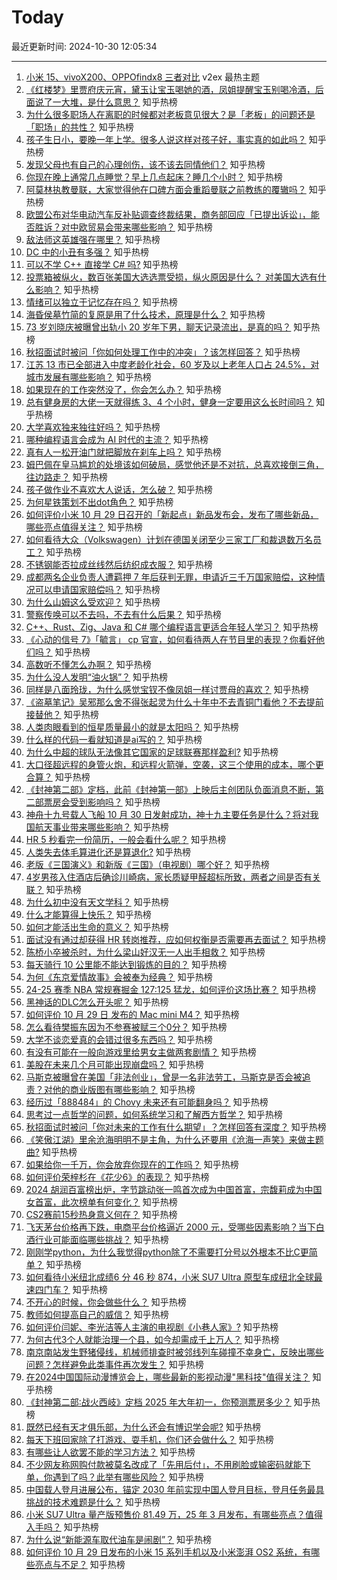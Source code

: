 # Today

最近更新时间: 2024-10-30 12:05:34

--- 
1. [小米 15、vivoX200、OPPOfindx8 三者对比](https://www.v2ex.com/t/1084805) v2ex 最热主题
2. [《红楼梦》里贾府庆元宵，黛玉让宝玉喝她的酒，凤姐提醒宝玉别喝冷酒，后面说了一大堆，是什么意思？](https://www.zhihu.com/question/447247340) 知乎热榜
3. [为什么很多职场人在离职的时候都对老板意见很大？是「老板」的问题还是「职场」的共性？](https://www.zhihu.com/question/2390074492) 知乎热榜
4. [孩子生日小，要晚一年上学。很多人说这样对孩子好，事实真的如此吗？](https://www.zhihu.com/question/2324336941) 知乎热榜
5. [发现父母也有自己的心理创伤，该不该去同情他们？](https://www.zhihu.com/question/2333903775) 知乎热榜
6. [你现在晚上通常几点睡觉？早上几点起床？睡几个小时？](https://www.zhihu.com/question/2391210887) 知乎热榜
7. [阿莫林执教曼联，大家觉得他在口碑方面会重蹈曼联之前教练的覆辙吗？](https://www.zhihu.com/question/2513693544) 知乎热榜
8. [欧盟公布对华电动汽车反补贴调查终裁结果，商务部回应「已提出诉讼」，能否胜诉？对中欧贸易会带来哪些影响？](https://www.zhihu.com/question/2543043665) 知乎热榜
9. [敌法师这英雄强在哪里？](https://www.zhihu.com/question/271523772) 知乎热榜
10. [DC 中的小丑有多强？](https://www.zhihu.com/question/283897517) 知乎热榜
11. [可以不学 C++ 直接学 C# 吗?](https://www.zhihu.com/question/1663319200) 知乎热榜
12. [投票箱被纵火，数百张美国大选选票受损，纵火原因是什么？ 对美国大选有什么影响？](https://www.zhihu.com/question/2430779652) 知乎热榜
13. [情绪可以独立于记忆存在吗？](https://www.zhihu.com/question/2345170059) 知乎热榜
14. [海昏侯墓竹简的复原是用了什么技术，原理是什么？](https://www.zhihu.com/question/546864549) 知乎热榜
15. [73 岁刘晓庆被曝曾出轨小 20 岁年下男，聊天记录流出，是真的吗？](https://www.zhihu.com/question/2539858921) 知乎热榜
16. [秋招面试时被问「你如何处理工作中的冲突」？该怎样回答？](https://www.zhihu.com/question/2285763281) 知乎热榜
17. [江苏 13 市已全部进入中度老龄化社会，60 岁及以上老年人口占 24.5%，对城市发展有哪些影响？](https://www.zhihu.com/question/2421743413) 知乎热榜
18. [如果现在的工作突然没了，你会怎么办？](https://www.zhihu.com/question/2362130128) 知乎热榜
19. [总有健身房的大佬一天就得练 3、4 个小时，健身一定要用这么长时间吗？](https://www.zhihu.com/question/667518241) 知乎热榜
20. [大学喜欢独来独往好吗？](https://www.zhihu.com/question/2389293098) 知乎热榜
21. [哪种编程语言会成为 AI 时代的主流？](https://www.zhihu.com/question/1801691729) 知乎热榜
22. [真有人一松开油门就把脚放在刹车上吗？](https://www.zhihu.com/question/664339031) 知乎热榜
23. [姆巴佩在皇马尴尬的处境该如何破局，感觉他还是不对抗，总喜欢接倒三角，往边路走？](https://www.zhihu.com/question/2143684628) 知乎热榜
24. [孩子做作业不喜欢大人说话，怎么破？](https://www.zhihu.com/question/2379067695) 知乎热榜
25. [为何星铁策划不出dot角色？](https://www.zhihu.com/question/684769394) 知乎热榜
26. [如何评价小米 10 月 29 日召开的「新起点」新品发布会，发布了哪些新品，哪些亮点值得关注？](https://www.zhihu.com/question/2488027003) 知乎热榜
27. [如何看待大众（Volkswagen）计划在德国关闭至少三家工厂和裁退数万名员工？](https://www.zhihu.com/question/2399440631) 知乎热榜
28. [不锈钢能否拉成丝线然后纺织成衣服？](https://www.zhihu.com/question/2232881941) 知乎热榜
29. [成都两名企业负责人遭羁押 7 年后获判无罪，申请近三千万国家赔偿，这种情况可以申请国家赔偿吗？](https://www.zhihu.com/question/2246911619) 知乎热榜
30. [为什么山姆这么受欢迎？](https://www.zhihu.com/question/664151570) 知乎热榜
31. [警察传唤可以不去吗，不去有什么后果？](https://www.zhihu.com/question/661290111) 知乎热榜
32. [C++、Rust、Zig、Java 和 C# 哪个编程语言更适合年轻人学习？](https://www.zhihu.com/question/2118361229) 知乎热榜
33. [《心动的信号 7》「毓言」 cp 官宣，如何看待两人在节目里的表现？你看好他们吗？](https://www.zhihu.com/question/2342338784) 知乎热榜
34. [高数听不懂怎么办啊？](https://www.zhihu.com/question/2349472636) 知乎热榜
35. [为什么没人发明“油火锅”？](https://www.zhihu.com/question/634457057) 知乎热榜
36. [同样是八面玲珑，为什么感觉宝钗不像凤姐一样讨贾母的喜欢？](https://www.zhihu.com/question/359224171) 知乎热榜
37. [《盗墓笔记》吴邪那么舍不得张起灵为什么十年中不去青铜门看他？不去提前接替他？](https://www.zhihu.com/question/490940750) 知乎热榜
38. [人类肉眼看到的恒星质量最小的就是太阳吗？](https://www.zhihu.com/question/921851063) 知乎热榜
39. [什么样的代码一看就知道是ai写的？](https://www.zhihu.com/question/1950828034) 知乎热榜
40. [为什么中超的球队无法像其它国家的足球联赛那样盈利?](https://www.zhihu.com/question/526085674) 知乎热榜
41. [大口径超远程的身管火炮，和远程火箭弹，空袭，这三个使用的成本，哪个更合算？](https://www.zhihu.com/question/2335935742) 知乎热榜
42. [《封神第二部》定档，此前《封神第一部》上映后主创团队负面消息不断，第二部票房会受到影响吗？](https://www.zhihu.com/question/2440940967) 知乎热榜
43. [神舟十九号载人飞船 10 月 30 日发射成功，神十九主要任务是什么？将对我国航天事业带来哪些影响？](https://www.zhihu.com/question/2344969983) 知乎热榜
44. [HR 5 秒看完一份简历，一般会看什么呢？](https://www.zhihu.com/question/912091683) 知乎热榜
45. [人类失去体毛算进化还是算退化?](https://www.zhihu.com/question/2336373482) 知乎热榜
46. [老版《三国演义》和新版《三国》（电视剧）哪个好？](https://www.zhihu.com/question/20396806) 知乎热榜
47. [4岁男孩入住酒店后确诊川崎病，家长质疑甲醛超标所致，两者之间是否有关联？](https://www.zhihu.com/question/2315757220) 知乎热榜
48. [为什么初中没有天文学科？](https://www.zhihu.com/question/668139382) 知乎热榜
49. [什么才能算得上快乐？](https://www.zhihu.com/question/2387517975) 知乎热榜
50. [如何才能活出生命的意义？](https://www.zhihu.com/question/2325201923) 知乎热榜
51. [面试没有通过却获得 HR 转岗推荐，应如何权衡是否需要再去面试？](https://www.zhihu.com/question/668857129) 知乎热榜
52. [陈桥小卒被杀时，为什么梁山好汉无一人出手相救？](https://www.zhihu.com/question/595606625) 知乎热榜
53. [每天骑行 10 公里能不能达到锻炼的目的？](https://www.zhihu.com/question/887423911) 知乎热榜
54. [为何《东京爱情故事》会被奉为经典？](https://www.zhihu.com/question/19940483) 知乎热榜
55. [24-25 赛季 NBA 常规赛掘金 127:125 猛龙，如何评价这场比赛？](https://www.zhihu.com/question/2421427336) 知乎热榜
56. [黑神话的DLC怎么开头呢？](https://www.zhihu.com/question/1773764735) 知乎热榜
57. [如何评价 10 月 29 日 发布的 Mac mini M4？](https://www.zhihu.com/question/2507287769) 知乎热榜
58. [怎么看待樊振东因为不参赛被赋三个0分？](https://www.zhihu.com/question/2468603441) 知乎热榜
59. [大学不谈恋爱真的会错过很多东西吗？](https://www.zhihu.com/question/2312099694) 知乎热榜
60. [有没有可能在一般向游戏里给男女主做两套剧情？](https://www.zhihu.com/question/657589688) 知乎热榜
61. [美股在未来几个月可能出现崩盘吗？](https://www.zhihu.com/question/1956711670) 知乎热榜
62. [马斯克被曝曾在美国「非法创业」，曾是一名非法劳工，马斯克是否会被追责？对他的商业版图有哪些影响？](https://www.zhihu.com/question/2314650273) 知乎热榜
63. [经历过「888484」的 Chovy 未来还有可能翻身吗？](https://www.zhihu.com/question/2340833891) 知乎热榜
64. [思考过一点哲学的问题，如何系统学习和了解西方哲学？](https://www.zhihu.com/question/1238279288) 知乎热榜
65. [秋招面试时被问「你对未来的工作有什么期望」？怎样回答有深度？](https://www.zhihu.com/question/2083491101) 知乎热榜
66. [《笑傲江湖》里余沧海明明不是主角，为什么还要用《沧海一声笑》来做主题曲?](https://www.zhihu.com/question/690246927) 知乎热榜
67. [如果给你一千万，你会放弃你现在的工作吗？](https://www.zhihu.com/question/666945768) 知乎热榜
68. [如何评价荣梓杉在《花少6》的表现？](https://www.zhihu.com/question/1390842915) 知乎热榜
69. [2024 胡润百富榜出炉，字节跳动张一鸣首次成为中国首富，宗馥莉成为中国女首富，此次榜单有何变化？](https://www.zhihu.com/question/2436309827) 知乎热榜
70. [CS2赛前15秒热身意义何在？](https://www.zhihu.com/question/652840362) 知乎热榜
71. [飞天茅台价格再下跌，电商平台价格逼近 2000 元，受哪些因素影响？当下白酒行业可能面临哪些挑战？](https://www.zhihu.com/question/2319820991) 知乎热榜
72. [刚刚学python，为什么我觉得python除了不需要打分号以外根本不比C更简单？](https://www.zhihu.com/question/653538273) 知乎热榜
73. [如何看待小米纽北成绩6 分 46 秒 874，小米 SU7 Ultra 原型车成纽北全球最速四门车？](https://www.zhihu.com/question/2437510356) 知乎热榜
74. [不开心的时候，你会做些什么？](https://www.zhihu.com/question/2294573667) 知乎热榜
75. [教师如何提高自己的威信？](https://www.zhihu.com/question/667531030) 知乎热榜
76. [如何评价闫妮、李光洁等人主演的电视剧《小巷人家》?](https://www.zhihu.com/question/1128707392) 知乎热榜
77. [为何古代3个人就能治理一个县，如今却需成千上万人？](https://www.zhihu.com/question/2381221166) 知乎热榜
78. [南京南站发生野猪侵线，机械师排查时被邻线列车碰撞不幸身亡，反映出哪些问题？怎样避免此类事件再次发生？](https://www.zhihu.com/question/2445112420) 知乎热榜
79. [在2024中国国际动漫博览会上，哪些最新的影视动漫"黑科技"值得关注？](https://www.zhihu.com/question/1828992496) 知乎热榜
80. [《封神第二部∶战火西岐》定档 2025 年大年初一，你预测票房多少？](https://www.zhihu.com/question/2428290407) 知乎热榜
81. [既然已经有天才俱乐部，为什么还会有博识学会呢?](https://www.zhihu.com/question/2037188655) 知乎热榜
82. [每天下班回家除了打游戏、耍手机，你们还会做什么？](https://www.zhihu.com/question/2392189005) 知乎热榜
83. [有哪些让人欲罢不能的学习方法？](https://www.zhihu.com/question/30178891) 知乎热榜
84. [不少网友称网购付款被莫名改成了「先用后付」，不用刷脸或输密码就能下单，你遇到了吗？此举有哪些风险？](https://www.zhihu.com/question/2032990889) 知乎热榜
85. [中国载人登月进展公布，锚定 2030 年前实现中国人登月目标，登月任务最具挑战的技术难题是什么？](https://www.zhihu.com/question/2428443355) 知乎热榜
86. [小米 SU7 Ultra 量产版预售价 81.49 万，25 年 3 月发布，有哪些亮点？值得入手吗？](https://www.zhihu.com/question/2488986234) 知乎热榜
87. [为什么说“新能源车取代油车是闹剧”？](https://www.zhihu.com/question/667595301) 知乎热榜
88. [如何评价 10 月 29 日发布的小米 15 系列手机以及小米澎湃 OS2 系统，有哪些亮点与不足？](https://www.zhihu.com/question/2377606804) 知乎热榜
